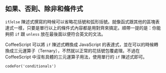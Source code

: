 ## 如果、否則、除非和條件式

`if`/`else` 陳述式撰寫的時候可以省略花括號和弧形括號。就像函式跟其他的區塊表達式一樣，只要是單行以上的條件式內容都是用對齊來搞定。順帶一提的是：你能夠把 `if` 跟 `unless` 放在最後面以便符合英文的文法。

CoffeeScript 可以將 `if` 陳述式轉換成 JavaScript 的表達式，並在可以的時候轉換成三元運算子（Ternary），不然就以正常的花括號包覆處理。不過在 CoffeeScript 中沒有具體的三元運算子用法，使用單行的 `if` 陳述式即可。

```
codeFor('conditionals')
```
